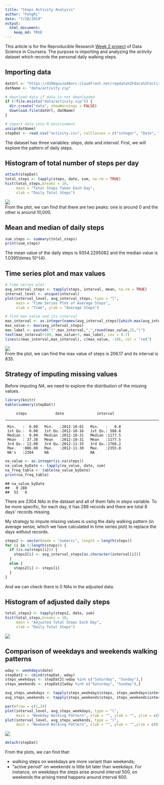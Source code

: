 ```yaml
---
title: "Steps Activity Analysis"
author: "FengRi"
date: "7/28/2019"
output: 
  html_document:
    keep_md: TRUE
---
```




This article is for the Reproducible Research [Week 2 project](https://github.com/rdpeng/RepData_PeerAssessment1) of Data Science in Coursera. The purpose is importing and analyzing the _activity_ dataset which records the personal daily walking steps.


## Importing data

```r
datUrl <- "https://d396qusza40orc.cloudfront.net/repdata%2Fdata%2Factivity.zip"
datName <- "data/activity.zip"

# download data if data is not downloaded
if (!file.exists("data/activity.zip")) {
  dir.create("data", showWarnings = FALSE)
  download.file(datUrl, datName)
}

# import data into R environment
unzip(datName)
stepDat <- read.csv("activity.csv", colClasses = c("integer", "Date", "integer"))
```
The dataset has three variables: _steps_, _date_ and _interval_. First, we will explore the pattern of daily steps.

## Histogram of total number of steps per day

```r
attach(stepDat)
total_steps <- tapply(steps, date, sum, na.rm = TRUE)
hist(total_steps,breaks = 10,
     main = "Total Steps Taken Each Day",
     xlab = "Daily Total Steps")
```

<img src="Steps-Activity-Analysis_files/figure-html/daily-steps-histogram-1.png" style="display: block; margin: auto;" />
From the plot, we can find that there are two peaks: one is around 0 and the other is around 10,000.

## Mean and median of daily steps

```r
sum_steps <- summary(total_steps)
print(sum_steps)
```
The mean value of the daily steps is 9354.2295082 and the median value is 1.0395\times 10^{4}.

## Time series plot and max values

```r
# time series plot 
avg_interval_steps <- tapply(steps, interval, mean, na.rm = TRUE)
interval_level <- unique(interval)
plot(interval_level, avg_interval_steps, type = "l",
     main = "Time Series Plot of Average Steps",
     xlab = "Time", ylab = "Average Steps")

# find max value and its interval
max_interval <- as.integer(names(avg_interval_steps)[which.max(avg_interval_steps)])
max_value <- max(avg_interval_steps)
max_label <- paste0("(",max_interval,",",round(max_value,2),")")
text(max_interval+100, max_value+3, max_label, cex = 0.7)
lines(c(max_interval,max_interval), c(max_value, -10), col = "red")
```

<img src="Steps-Activity-Analysis_files/figure-html/time-series-plot-1.png" style="display: block; margin: auto;" />
From the plot, we can find the max value of steps is 206.17 and its interval is 835.

## Strategy of imputing missing values
Before imputing _NA_, we need to explore the distribution of the missing values. 

```r
library(knitr)
kable(summary(stepDat))
```

         steps             date               interval    
---  ---------------  -------------------  ---------------
     Min.   :  0.00   Min.   :2012-10-01   Min.   :   0.0 
     1st Qu.:  0.00   1st Qu.:2012-10-16   1st Qu.: 588.8 
     Median :  0.00   Median :2012-10-31   Median :1177.5 
     Mean   : 37.38   Mean   :2012-10-31   Mean   :1177.5 
     3rd Qu.: 12.00   3rd Qu.:2012-11-15   3rd Qu.:1766.2 
     Max.   :806.00   Max.   :2012-11-30   Max.   :2355.0 
     NA's   :2304     NA                   NA             

```r
na_value <- as.integer(is.na(steps))
na_value_byDate <- tapply(na_value, date, sum)
na_freq_table <- table(na_value_byDate)
print(na_freq_table)
```

```
## na_value_byDate
##   0 288 
##  53   8
```
There are 2304 _NAs_ in the dataset and all of them falls in _steps_ variable. To be more specific, for each day, it has 288 records and there are total 8 days' records missing.

My strategy to impute missing values is using the daily walking pattern (in average sense, which we have calculated in time series plot) to replace the days without records.


```r
steps2 <- vector(mode = "numeric", length = length(steps))
for (i in 1:length(steps)) {
  if (is.na(steps[i])) {
    steps2[i] <- avg_interval_steps[as.character(interval[i])]
  } 
  else {
    steps2[i] <- steps[i]
  }
}
```
And we can check there is 0 NAs in the adjusted data.

## Histogram of adjusted daily steps

```r
total_steps2 <- tapply(steps2, date, sum)
hist(total_steps,breaks = 10,
     main = "Adjusted Total Steps Each Day",
     xlab = "Daily Total Steps")
```

<img src="Steps-Activity-Analysis_files/figure-html/adjusted-steps-histogram-1.png" style="display: block; margin: auto;" />

## Comparison of weekdays and weekends walking patterns

```r
wday <- weekdays(date)
stepDat2 <- cbind(stepDat, wday)
steps_weekdays <- stepDat2[!wday %in% c("Saturday", "Sunday"),]
steps_weekends <- stepDat2[wday %in% c("Saturday", "Sunday"),]

avg_steps_weekdays <- tapply(steps_weekdays$steps, steps_weekdays$interval, mean, na.rm =TRUE)
avg_steps_weekends <- tapply(steps_weekends$steps, steps_weekends$interval, mean, na.rm = TRUE)

par(mfrow = c(1,2))
plot(interval_level, avg_steps_weekdays, type = "l",
     main = "Weekday Walking Pattern", xlab = "", ylab = "", ylim = c(0,250))
plot(interval_level, avg_steps_weekends, type = "l",
     main = "Weekend Walking Pattern", xlab = "", ylab = "",ylim = c(0,250))
```

<img src="Steps-Activity-Analysis_files/figure-html/comparison-1.png" style="display: block; margin: auto;" />

```r
detach(stepDat)
```
From the plots, we can find that:  
* walking steps on weekdays are more variant than weekends;  
* "active period" on weekends is little bit later than weekdays. For instance, on weekdays the steps arise around interval 500, on weekends the arising trend happens around interval 600.

